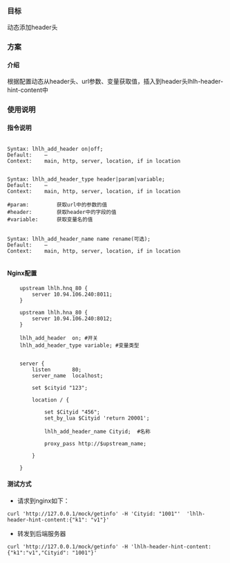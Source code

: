 ### 目标
动态添加header头

### 方案

#### 介绍

根据配置动态从header头、url参数、变量获取值，插入到header头lhlh-header-hint-content中


### 使用说明

#### 指令说明


```

Syntax: lhlh_add_header on|off;
Default:    —
Context:    main, http, server, location, if in location


Syntax: lhlh_add_header_type header|param|variable;
Default:    —
Context:    main, http, server, location, if in location

#param:         获取url中的参数的值
#header:        获取header中的字段的值
#variable:      获取变量名的值


Syntax: lhlh_add_header_name name rename(可选);
Default:    —
Context:    main, http, server, location, if in location


```



#### Nginx配置


```
    upstream lhlh.hnq_80 {
        server 10.94.106.240:8011;
    }

    upstream lhlh.hna_80 {
        server 10.94.106.240:8012;
    }

    lhlh_add_header  on; #开关
    lhlh_add_header_type variable; #变量类型


    server {
        listen       80;
        server_name  localhost;

        set $cityid "123";

        location / {

            set $Cityid "456";
            set_by_lua $Cityid 'return 20001';

            lhlh_add_header_name Cityid;  #名称

            proxy_pass http://$upstream_name;
        
        }
    
    }
```



#### 测试方式

 - 请求到nginx如下：
```
curl 'http://127.0.0.1/mock/getinfo' -H 'Cityid: "1001"'  'lhlh-header-hint-content:{"k1": "v1"}' 
```

 - 转发到后端服务器

```
curl 'http://127.0.0.1/mock/getinfo' -H 'lhlh-header-hint-content:{"k1":"v1","Cityid": "1001"}' 
```
